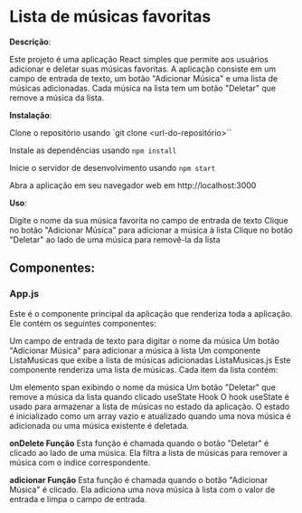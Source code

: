 <h1> Lista de músicas favoritas</h1>

**Descrição**: 

Este projeto é uma aplicação React simples que permite aos usuários adicionar e deletar suas músicas favoritas. A aplicação consiste em um campo de entrada de texto, um botão "Adicionar Música" e uma lista de músicas adicionadas. Cada música na lista tem um botão "Deletar" que remove a música da lista.

**Instalação**:

Clone o repositório usando `git clone <url-do-repositório>``

Instale as dependências usando `npm install`

Inicie o servidor de desenvolvimento usando `npm start`

Abra a aplicação em seu navegador web em http://localhost:3000

**Uso**:

Digite o nome da sua música favorita no campo de entrada de texto
Clique no botão "Adicionar Música" para adicionar a música à lista
Clique no botão "Deletar" ao lado de uma música para removê-la da lista

<h2>Componentes:</h2>

<h3>App.js</h3>

Este é o componente principal da aplicação que renderiza toda a aplicação. Ele contém os seguintes componentes:

Um campo de entrada de texto para digitar o nome da música
Um botão "Adicionar Música" para adicionar a música à lista
Um componente ListaMusicas que exibe a lista de músicas adicionadas
ListaMusicas.js
Este componente renderiza uma lista de músicas. Cada item da lista contém:

Um elemento span exibindo o nome da música
Um botão "Deletar" que remove a música da lista quando clicado
useState Hook
O hook useState é usado para armazenar a lista de músicas no estado da aplicação. O estado é inicializado como um array vazio e atualizado quando uma nova música é adicionada ou uma música existente é deletada.

**onDelete Função**
Esta função é chamada quando o botão "Deletar" é clicado ao lado de uma música. Ela filtra a lista de músicas para remover a música com o índice correspondente.

**adicionar Função**
Esta função é chamada quando o botão "Adicionar Música" é clicado. Ela adiciona uma nova música à lista com o valor de entrada e limpa o campo de entrada.